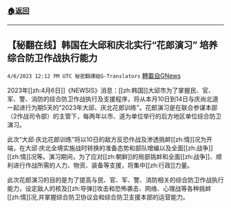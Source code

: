 ###  [:house:返回](README.md)
---


## 【秘翻在线】韩国在大邱和庆北实行“花郎演习” 培养综合防卫作战执行能力
`4/6/2023 12:12 PM UTC 秘密翻譯組G-Translators` [轉載自GNews](https://gnews.org/articles/1075971)

        

2023年[[zh:4月6日]]《NEWSIS》消息：[[zh:韩国]]大邱市为了掌握民、官、军、警、消防的综合防卫作战执行及支援程序，将从本月10日到14日与庆尚北道一起进行为期5天的“2023年大邱、庆北花郎训练”。花郎演习是在联合参谋本部（2作战司令部）的主管下，每两年以市、道为单位举行的后方地区单位综合防卫演习。

此次“大邱·庆北花郎训练”将以10日的敌方反恐作战及渗透挑衅[[zh:情]]况为开端，在大邱·庆北全境实施战时转换的准备态势和部队增编以及全面[[zh:战争]][[zh:情]]况等。演习期间，为了应对[[zh:朝鲜]]的局部挑衅和全面[[zh:战争]]、顺利进行作战所需的人力、物资、装备等支援，将集中[[zh:行政]]力量。

此次花郎演习的目的是为了提高与民、官、军、警、消防相关的综合防卫作战执行能力，设定敌人的核及[[zh:导弹]]攻击和恐怖袭击、网络、心理战等各种挑衅[[zh:情]]况,并掌握综合防卫协议会和综合防卫支援本部的运营能力。
